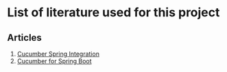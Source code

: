 # List of literature used for this project

## Articles
1. [Cucumber Spring Integration](https://www.baeldung.com/cucumber-spring-integration)
2. [Cucumber for Spring Boot](https://medium.com/@bcarunmail/set-up-and-run-cucumber-tests-in-spring-boot-application-d0c149d26220)
